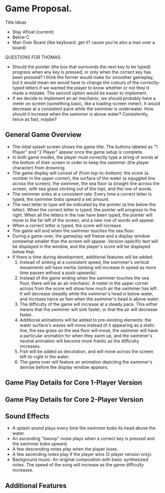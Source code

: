 # Game Proposal.

Title Ideas
- Stay Afloat (current)
- Below C
- Man Over Board (like keyboard. get it? cause you're also a man over a board)

QUESTIONS FOR THOMAS:
- Should the pointer (the box that surrounds the next key to be typed) progress when any key is pressed, or only when the correct key has been pressed? I think the former would make for smoother gameplay, but it would mean we would have to change the colours of the correctly-typed letters if we wanted the player to know whether or not they'd made a mistake. The second option would be easier to implement.
- If we decide to implement an air mechanic, we should probably have a meter on screen (something basic, like a loading-screen meter). It would decrease at a consistent pace while the swimmer is underwater. How should it increase when the swimmer is above water? Consistently, twice as fast, maybe?

## General Game Overview

- The intial splash screen shows the game title. The buttons labeled as "1 Player" and "2 Player" appear once the game setup is complete.
- In both game modes, the player must correctly type a string of words at the bottom of their screen in order to keep the swimmer (the player character) from drowning.
- The game display will consist of (from top-to-bottom): the score (a number in the upper corner), the surface of the water (a squggled line across the screen), the swimmer, the sea floor (a straight line across the screen, with sea grass sticking out of the top), and the row of words.
- The swimmer sinks at a consistent rate. Every time a correct letter is typed, the swimmer bobs upward a set amount.
- The next letter to type will be indicated by the pointer (a line below the letter). When the correct letter is typed, the pointer will progress to the right. When all the letters in the row have been typed, the pointer will move to the far left of the screen, and a new row of words will appear.
- When a correct letter is typed, the score will increase.
- The game will end when the swimmer touches the sea floor.
- During a game-over, the gameplay will freeze and a display window somewhat smaller than the screen will appear. Version-specific text will be displayed in the window, and the player's score will be displayed below that.
- If there is time during development, additional features will be added:
  1. Instead of sinking at a consistent speed, the swimmer's vertical movements will have inertia (sinking will increase in speed as more time passes without a push upwards).
  2. Instead of the game ending when the swimmer touches the sea floor, there will be an air mechanic. A meter in the upper corner across from the score will show how much air the swimmer has left. It will decrease steadily while the swimmer's head is below water, and increase twice as fast when the swimmer's head is above water.
  3. The difficulty of the game will increase at a steady pace. This either means that the swimmer will sink faster, or that the air will decrease faster. 
  4. Additional animations will be added to pre-existing elements: the water surface's waves will move instead of it appearing as a static line, the sea grass on the sea floor will move, the swimmer will have a particular animation for when they swim up, and the swimmer's neutral animation will become more frantic as the difficulty increases.
  5. Fish will be added as decoration, and will move across the screen left-to-right in the water.
  6. The game over will feature an animation depicting the swimmer's demise before the display window appears.

## Game Play Details for Core 1-Player Version

## Game Play Details for Core 2-Player Version

## Sound Effects

- A splash sound plays every time the swimmer bobs its head above the water.
- An ascending "bwoop" noise plays when a correct key is pressed and the swimmer bobs upward.
- A few descending notes play when the player loses.
- A few ascending notes play if the player wins (2 player version only).
- Background music: An original composition with basic synthesized notes. The speed of the song will increase as the game difficulty increases.

## Additional Features
